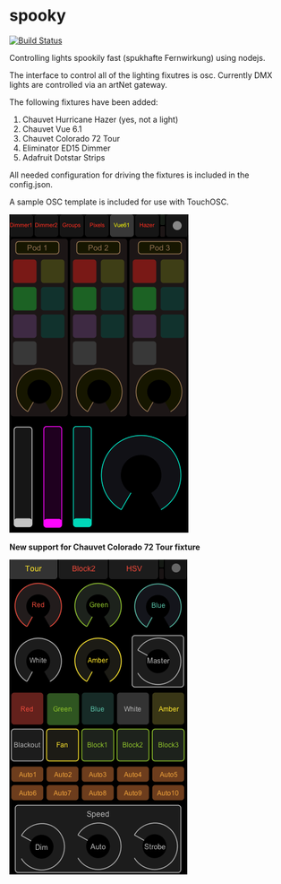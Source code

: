 spooky
======

[![Build Status](http://ci.nebulous.company/api/v1/teams/markkropf/pipelines/spooky/jobs/spooky-unit-tests/badge)](http://ci.nebulous.company/teams/markkropf/pipelines/spooky)

Controlling lights spookily fast (spukhafte Fernwirkung) using nodejs.

The interface to control all of the lighting fixutres is osc. Currently DMX lights are controlled via an artNet gateway.

The following fixtures have been added:

1. Chauvet Hurricane Hazer (yes, not a light)
2. Chauvet Vue 6.1
3. Chauvet Colorado 72 Tour
3. Eliminator ED15 Dimmer
4. Adafruit Dotstar Strips

All needed configuration for driving the fixtures is included in the config.json.

A sample OSC template is included for use with TouchOSC.

![image](https://github.com/MarkKropf/spooky/raw/master/touchosc/spooky_touchosc.png)

**New support for Chauvet Colorado 72 Tour fixture**

![image](https://github.com/MarkKropf/spooky/raw/master/touchosc/colorado72.png)
